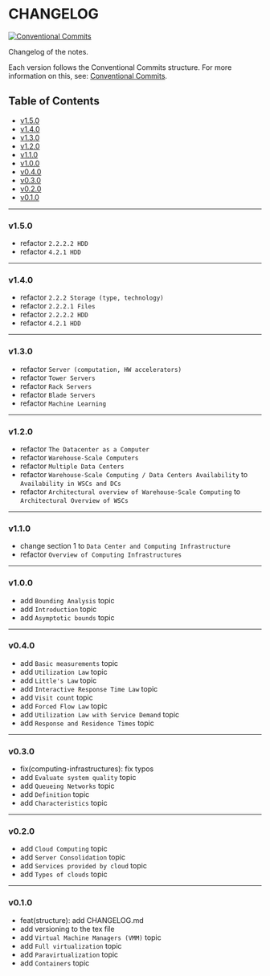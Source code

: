 <h1>CHANGELOG</h1>

[![Conventional Commits](https://img.shields.io/badge/Conventional%20Commits-1.0.0-%23FE5196?logo=conventionalcommits&logoColor=white)](https://conventionalcommits.org)

Changelog of the notes.

Each version follows the Conventional Commits structure. For more information on this, see: [Conventional Commits](https://www.conventionalcommits.org/en/v1.0.0/).


<h2>Table of Contents</h2>

- [v1.5.0](#v150)
- [v1.4.0](#v140)
- [v1.3.0](#v130)
- [v1.2.0](#v120)
- [v1.1.0](#v110)
- [v1.0.0](#v100)
- [v0.4.0](#v040)
- [v0.3.0](#v030)
- [v0.2.0](#v020)
- [v0.1.0](#v010)

--------------------

### v1.5.0

- refactor `2.2.2.2 HDD`
- refactor `4.2.1 HDD`

--------------------

### v1.4.0

- refactor `2.2.2 Storage (type, technology)`
- refactor `2.2.2.1 Files`
- refactor `2.2.2.2 HDD`
- refactor `4.2.1 HDD`

--------------------

### v1.3.0

- refactor `Server (computation, HW accelerators)`
- refactor `Tower Servers`
- refactor `Rack Servers`
- refactor `Blade Servers`
- refactor `Machine Learning`

--------------------

### v1.2.0

- refactor `The Datacenter as a Computer`
- refactor `Warehouse-Scale Computers`
- refactor `Multiple Data Centers`
- refactor `Warehouse-Scale Computing / Data Centers Availability` to `Availability in WSCs and DCs`
- refactor `Architectural overview of Warehouse-Scale Computing` to `Architectural Overview of WSCs`

--------------------

### v1.1.0

- change section 1 to `Data Center and Computing Infrastructure`
- refactor `Overview of Computing Infrastructures`

--------------------

### v1.0.0

- add `Bounding Analysis` topic
- add `Introduction` topic
- add `Asymptotic bounds` topic

--------------------

### v0.4.0

- add `Basic measurements` topic
- add `Utilization Law` topic
- add `Little's Law` topic
- add `Interactive Response Time Law` topic
- add `Visit count` topic
- add `Forced Flow Law` topic
- add `Utilization Law with Service Demand` topic
- add `Response and Residence Times` topic

--------------------

### v0.3.0

- fix(computing-infrastructures): fix typos
- add `Evaluate system quality` topic
- add `Queueing Networks` topic
- add `Definition` topic
- add `Characteristics` topic

--------------------

### v0.2.0

- add `Cloud Computing` topic
- add `Server Consolidation` topic
- add `Services provided by cloud` topic
- add `Types of clouds` topic

--------------------

### v0.1.0

- feat(structure): add CHANGELOG.md
- add versioning to the tex file
- add `Virtual Machine Managers (VMM)` topic
- add `Full virtualization` topic
- add `Paravirtualization` topic
- add `Containers` topic
